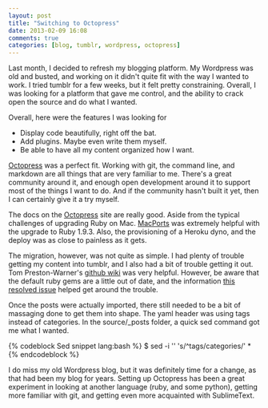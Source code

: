 ```yaml
---
layout: post
title: "Switching to Octopress"
date: 2013-02-09 16:08
comments: true
categories: [blog, tumblr, wordpress, octopress]
---
```


Last month, I decided to refresh my blogging platform. My Wordpress was old and busted, and working on it didn't quite fit with the way I wanted to work. I tried tumblr for a few weeks, but it felt pretty constraining. Overall, I was looking for a platform that gave me control, and the ability to crack open the source and do what I wanted.

<!-- more -->

Overall, here were the features I was looking for

  - Display code beautifully, right off the bat.
  - Add plugins. Maybe even write them myself.
  - Be able to have all my content organized how I want.

[Octopress](http://octopress.org) was a perfect fit. Working with git, the command line, and markdown are all things that are very familiar to me. There's a great community around it, and enough open development around it to support most of the things I want to do. And if the community hasn't built it yet, then I can certainly give it a try myself. 

The docs on the [Octopress](http://octopress.org/docs/setup/) site are really good. Aside from the typical challenges of upgrading Ruby on Mac. [MacPorts](http://www.macports.org/) was extremely helpful with the upgrade to Ruby 1.9.3.  Also, the provisioning of a Heroku dyno, and the deploy was as close to painless as it gets.

The migration, however, was not quite as simple. I had plenty of trouble getting my content into tumblr, and I also had a bit of trouble getting it out. Tom Preston-Warner's [github wiki](https://github.com/mojombo/jekyll/wiki/blog-migrations) was very helpful. However, be aware that the default ruby gems are a little out of date, and the information [this resolved issue](https://github.com/mojombo/jekyll/issues/773) helped get around the trouble.

Once the posts were actually imported, there still needed to be a bit of massaging done to get them into shape. The yaml header was using tags instead of categories. In the source/_posts folder, a quick sed command got me what I wanted.

{% codeblock Sed snippet lang:bash %}
  $ sed -i '' 's/^tags/categories/' *
{% endcodeblock %}

I do miss my old Wordpress blog, but it was definitely time for a change, as that had been my blog for years. Setting up Octopress has been a great experiment in looking at another language (ruby, and some python), getting more familiar with git, and getting even more acquainted with SublimeText.
